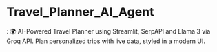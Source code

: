 # Travel_Planner_AI_Agent
: 🌍 AI-Powered Travel Planner using Streamlit, SerpAPI and Llama 3 via Groq API. Plan personalized trips with live data, styled in a modern UI.

